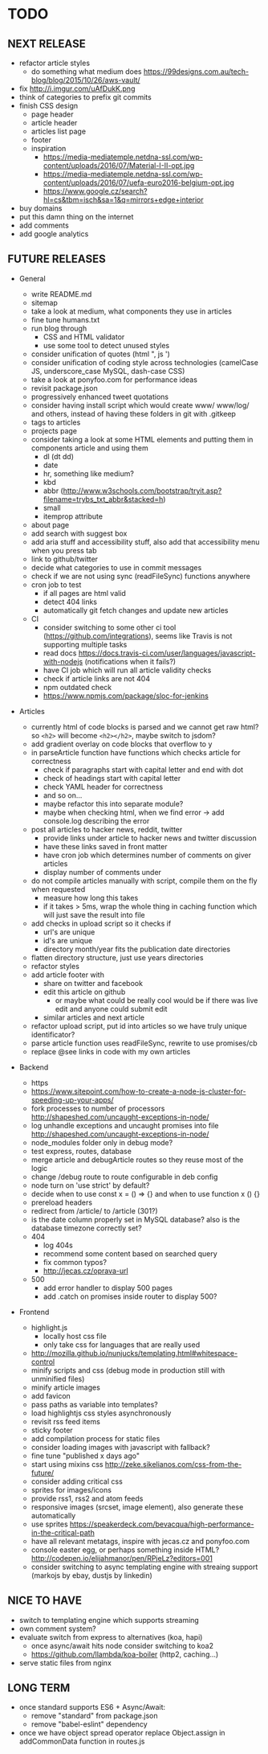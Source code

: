 # TODO

## NEXT RELEASE
- refactor article styles
  - do something what medium does https://99designs.com.au/tech-blog/blog/2015/10/26/aws-vault/
- fix http://i.imgur.com/uAfDukK.png
- think of categories to prefix git commits
- finish CSS design
  - page header
  - article header
  - articles list page
  - footer
  - inspiration
    - https://media-mediatemple.netdna-ssl.com/wp-content/uploads/2016/07/Material-I-II-opt.jpg
    - https://media-mediatemple.netdna-ssl.com/wp-content/uploads/2016/07/uefa-euro2016-belgium-opt.jpg
    - https://www.google.cz/search?hl=cs&tbm=isch&sa=1&q=mirrors+edge+interior
- buy domains
- put this damn thing on the internet
- add comments
- add google analytics

## FUTURE RELEASES
- General
  - write README.md
  - sitemap
  - take a look at medium, what components they use in articles
  - fine tune humans.txt
  - run blog through
    - CSS and HTML validator
    - use some tool to detect unused styles
  - consider unification of quotes (html ", js ')
  - consider unification of coding style across technologies (camelCase JS, underscore_case MySQL, dash-case CSS)
  - take a look at ponyfoo.com for performance ideas
  - revisit package.json
  - progressively enhanced tweet quotations
  - consider having install script which would create www/ www/log/ and others, instead of having these folders in git with .gitkeep
  - tags to articles
  - projects page
  - consider taking a look at some HTML elements and putting them in components article and using them
    - dl (dt dd)
    - date
    - hr, something like medium?
    - kbd
    - abbr (http://www.w3schools.com/bootstrap/tryit.asp?filename=trybs_txt_abbr&stacked=h)
    - small
    - itemprop attribute
  - about page
  - add search with suggest box
  - add aria stuff and accessibility stuff, also add that accessibility menu when you press tab
  - link to github/twitter
  - decide what categories to use in commit messages
  - check if we are not using sync (readFileSync) functions anywhere
  - cron job to test
    - if all pages are html valid
    - detect 404 links
    - automatically git fetch changes and update new articles
  - CI
    - consider switching to some other ci tool (https://github.com/integrations), seems like Travis is not supporting multiple tasks
    - read docs https://docs.travis-ci.com/user/languages/javascript-with-nodejs (notifications when it fails?)
    - have CI job which will run all article validity checks
    - check if article links are not 404
    - npm outdated check
    - https://www.npmjs.com/package/sloc-for-jenkins

- Articles
  - currently html of code blocks is parsed and we cannot get raw html? so `<h2>` will become `<h2></h2>`, maybe switch to jsdom?
  - add gradient overlay on code blocks that overflow to y
  - in parseArticle function have functions which checks article for correctness
    - check if paragraphs start with capital letter and end with dot
    - check of headings start with capital letter
    - check YAML header for correctness
    - and so on...
    - maybe refactor this into separate module?
    - maybe when checking html, when we find error -> add console.log describing the error
  - post all articles to hacker news, reddit, twitter
    - provide links under article to hacker news and twitter discussion
    - have these links saved in front matter
    - have cron job which determines number of comments on giver articles
    - display number of comments under
  - do not compile articles manually with script, compile them on the fly when requested
    - measure how long this takes
    - if it takes > 5ms, wrap the whole thing in caching function which will just save the result into file
  - add checks in upload script so it checks if
    - url's are unique
    - id's are unique
    - directory month/year fits the publication date directories
  - flatten directory structure, just use years directories
  - refactor styles
  - add article footer with
    - share on twitter and facebook
    - edit this article on github
      - or maybe what could be really cool would be if there was live edit and anyone could submit edit
    - similar articles and next article
  - refactor upload script, put id into articles so we have truly unique identificator?
  - parse article function uses readFileSync, rewrite to use promises/cb
  - replace @see links in code with my own articles

- Backend
  - https
  - https://www.sitepoint.com/how-to-create-a-node-js-cluster-for-speeding-up-your-apps/
  - fork processes to number of processors http://shapeshed.com/uncaught-exceptions-in-node/
  - log unhandle exceptions and uncaught promises into file http://shapeshed.com/uncaught-exceptions-in-node/
  - node_modules folder only in debug mode?
  - test express, routes, database
  - merge article and debugArticle routes so they reuse most of the logic
  - change /debug route to route configurable in deb config
  - node turn on 'use strict' by default?
  - decide when to use const x = () => {} and when to use function x () {}
  - prereload headers
  - redirect from /article/ to /article (301?)
  - is the date column properly set in MySQL database? also is the database timezone correctly set?
  - 404
    - log 404s
    - recommend some content based on searched query
    - fix common typos?
    - http://jecas.cz/oprava-url
  - 500
    - add error handler to display 500 pages
    - add .catch on promises inside router to display 500?

- Frontend
  - highlight.js
    - locally host css file
    - only take css for languages that are really used
  - http://mozilla.github.io/nunjucks/templating.html#whitespace-control
  - minify scripts and css (debug mode in production still with unminified files)
  - minify article images
  - add favicon
  - pass paths as variable into templates?
  - load highlightjs css styles asynchronously
  - revisit rss feed items
  - sticky footer
  - add compilation process for static files
  - consider loading images with javascript with <noscript> fallback?
  - fine tune "published x days ago"
  - start using mixins css http://zeke.sikelianos.com/css-from-the-future/
  - consider adding critical css
  - sprites for images/icons
  - provide rss1, rss2 and atom feeds
  - responsive images (srcset, image element), also generate these automatically
  - use sprites https://speakerdeck.com/bevacqua/high-performance-in-the-critical-path
  - have all relevant metatags, inspire with jecas.cz and ponyfoo.com
  - console easter egg, or perhaps something inside HTML? http://codepen.io/elijahmanor/pen/RPjeLz?editors=001
  - consider switching to async templating engine with streaing support (markojs by ebay, dustjs by linkedin)

## NICE TO HAVE
- switch to templating engine which supports streaming
- own comment system?
- evaluate switch from express to alternatives (koa, hapi)
  - once async/await hits node consider switching to koa2
  - https://github.com/llambda/koa-boiler (http2, caching...)
- serve static files from nginx

## LONG TERM
- once standard supports ES6 + Async/Await:
  - remove "standard" from package.json
  - remove "babel-eslint" dependency
- once we have object spread operator replace Object.assign in addCommonData function in routes.js
